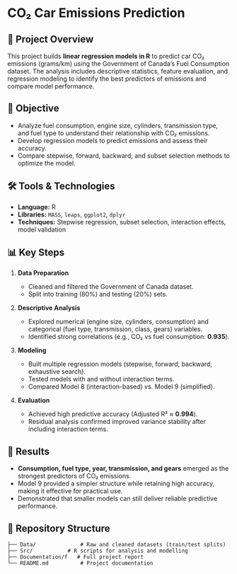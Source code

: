 # CO₂ Car Emissions Prediction  

## 📌 Project Overview  
This project builds **linear regression models in R** to predict car CO₂ emissions (grams/km) using the Government of Canada’s Fuel Consumption dataset.
The analysis includes descriptive statistics, feature evaluation, and regression modeling to identify the best predictors of emissions and compare model performance.  

## 🎯 Objective  
- Analyze fuel consumption, engine size, cylinders, transmission type, and fuel type to understand their relationship with CO₂ emissions.  
- Develop regression models to predict emissions and assess their accuracy.  
- Compare stepwise, forward, backward, and subset selection methods to optimize the model.  

## 🛠 Tools & Technologies  
- **Language:** R  
- **Libraries:** `MASS`, `leaps`, `ggplot2`, `dplyr`  
- **Techniques:** Stepwise regression, subset selection, interaction effects, model validation  

## 📊 Key Steps  
1. **Data Preparation**  
   - Cleaned and filtered the Government of Canada dataset.  
   - Split into training (80\%) and testing (20\%) sets.  

2. **Descriptive Analysis**  
   - Explored numerical (engine size, cylinders, consumption) and categorical (fuel type, transmission, class, gears) variables.  
   - Identified strong correlations (e.g., CO₂ vs fuel consumption: **0.935**).  

3. **Modeling**  
   - Built multiple regression models (stepwise, forward, backward, exhaustive search).  
   - Tested models with and without interaction terms.  
   - Compared Model 8 (interaction-based) vs. Model 9 (simplified).  

4. **Evaluation**  
   - Achieved high predictive accuracy (Adjusted R² ≈ **0.994**).  
   - Residual analysis confirmed improved variance stability after including interaction terms.  

## 🚀 Results  
- **Consumption, fuel type, year, transmission, and gears** emerged as the strongest predictors of CO₂ emissions.  
- Model 9 provided a simpler structure while retaining high accuracy, making it effective for practical use.  
- Demonstrated that smaller models can still deliver reliable predictive performance.  

## 📂 Repository Structure  
```
├── Data/              # Raw and cleaned datasets (train/test splits)
├── Src/           # R scripts for analysis and modelling
├── Documentation/f   # Full project report
└── README.md          # Project documentation
```
